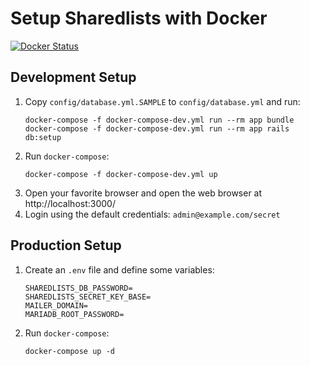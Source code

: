 Setup Sharedlists with Docker
=============================

[![Docker Status](https://img.shields.io/docker/build/foodcoops/sharedlists.svg)](https://hub.docker.com/r/foodcoops/sharedlists)

## Development Setup

1. Copy `config/database.yml.SAMPLE` to `config/database.yml` and run:
    ```
    docker-compose -f docker-compose-dev.yml run --rm app bundle
    docker-compose -f docker-compose-dev.yml run --rm app rails db:setup
    ```
1. Run `docker-compose`:
   ```
   docker-compose -f docker-compose-dev.yml up
   ```
1. Open your favorite browser and open the web browser at http://localhost:3000/
1. Login using the default credentials: `admin@example.com/secret`


## Production Setup

1.  Create an `.env` file and define some variables:
    ```
    SHAREDLISTS_DB_PASSWORD=
    SHAREDLISTS_SECRET_KEY_BASE=
    MAILER_DOMAIN=
    MARIADB_ROOT_PASSWORD=
    ```
1. Run `docker-compose`:
    ```
    docker-compose up -d
    ```
